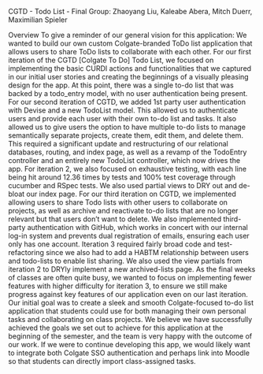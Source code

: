 CGTD - Todo List - Final
Group: Zhaoyang Liu, Kaleabe Abera, Mitch Duerr, Maximilian Spieler

Overview
To give a reminder of our general vision for this application: We wanted to build our own custom Colgate-branded ToDo list application that allows users to share ToDo lists to collaborate with each other. 
For our first iteration of the CGTD [Colgate To Do] Todo List, we focused on implementing the basic CURDI actions and functionalities that we captured in our initial user stories and creating the beginnings of a visually pleasing design for the app. At this point, there was a single to-do list that was backed by a todo_entry model, with no user authentication being present.  
For our second iteration of CGTD, we added 1st party user authentication with Devise and a new TodoList model. This allowed us to authenticate users and provide each user with their own to-do list and tasks. It also allowed us to give users the option to have multiple to-do lists to manage semantically separate projects, create them, edit them, and delete them. This required a significant update and restructuring of our relational databases, routing, and index page, as well as a revamp of the TodoEntry controller and an entirely new TodoList controller, which now drives the app.
 For iteration 2, we also focused on exhaustive testing, with each line being hit around 12.36 times by tests and 100% test coverage through cucumber and RSpec tests. We also used partial views to DRY out and de-bloat our index page. 
For our third iteration on CGTD, we implemented allowing users to share Todo lists with other users to collaborate on projects, as well as archive and reactivate to-do lists that are no longer relevant but that users don’t want to delete. We also implemented third-party authentication with GitHub, which works in concert with our internal log-in system and prevents dual registration of emails, ensuring each user only has one account. Iteration 3 required fairly broad code and test-refactoring since we also had to add a HABTM relationship between users and todo-lists to enable list sharing. We also used the view partials from iteration 2 to DRYly implement a new archived-lists page.
As the final weeks of classes are often quite busy, we wanted to focus on implementing fewer features with higher difficulty for iteration 3, to ensure we still make progress against key features of our application even on our last iteration. Our initial goal was to create a sleek and smooth Colgate-focused to-do list application that students could use for both managing their own personal tasks and collaborating on class projects. We believe we have successfully achieved the goals we set out to achieve for this application at the beginning of the semester, and the team is very happy with the outcome of our work. If we were to continue developing this app, we would likely want to integrate both Colgate SSO authentication and perhaps link into Moodle so that students can directly import class-assigned tasks.
